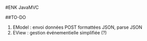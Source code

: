 #ENK JavaMVC

##TO-DO
1. EModel : envoi données POST formattées JSON, parse JSON
2. EView : gestion événementielle simplifiée (?)